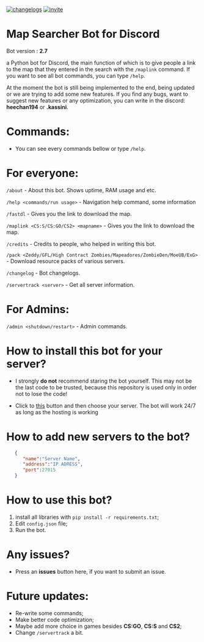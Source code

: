 [![changelogs](https://img.shields.io/badge/changelogs%20-76c22f)](https://github.com/heechan194/Map-Searcher-Bot/blob/main/changelog.txt) [![invite](https://img.shields.io/badge/Add_bot_to-Discord-blue)](https://discord.com/api/oauth2/authorize?client_id=1122605455194193931&permissions=277025396736&scope=applications.commands%20bot) 

# Map Searcher Bot for Discord

Bot version : **2.7**

a Python bot for Discord, the main function of which is to give people a link to the map that they entered in the search with the `/maplink` command. If you want to see all bot commands, you can type `/help`.

At the moment the bot is still being implemented to the end, being updated or we are trying to add some new features. If you find any bugs, want to suggest new features or any optimization, you can write in the discord: **heechan194** or **.kassini**.


# Commands:

- You can see every commands bellow or type `/help`.

# For everyone:

`/about` - About this bot. Shows uptime, RAM usage and etc.

`/help <commands/run usage>` - Navigation help command, some information

`/fastdl` - Gives you the link to download the map.

`/maplink <CS:S/CS:GO/CS2> <mapname>` - Gives you the link to download the map.

`/credits` - Credits to people, who helped in writing this bot.

`/pack <Zeddy/GFL/High Contract Zombies/Mapeadores/ZombieDen/MoeUB/ExG>` - Download resource packs of various servers.

`/changelog` - Bot changelogs.

`/servertrack <server>` - Get all server information.

# For Admins:

`/admin <shutdown/restart>` - Admin commands.


# How to install this bot for your server?

- I strongly **do not** recommend staring the bot yourself. This may not be the last code to be trusted, because this repository is used only in order not to lose the code!

- Click to [this](https://discord.com/api/oauth2/authorize?client_id=1122605455194193931&permissions=277025396736&scope=applications.commands%20) button and then choose your server. The bot will work 24/7 as long as the hosting is working


# How to add new servers to the bot?
  ```json 
     {
        "name":"Server Name",
        "address":"IP ADRESS",
        "port":27015
     }
```


# How to use this bot?

1. install all libraries with `pip install -r requirements.txt`;
2. Edit `config.json` file;
3. Run the bot.


# Any issues?

- Press an **issues** button here, if you want to submit an issue.


# Future updates:
- Re-write some commands;
- Make better code optimization;
- Maybe add more choice in games besides **CS:GO**, **CS:S** and **CS2**;
- Change `/servertrack` a bit.
